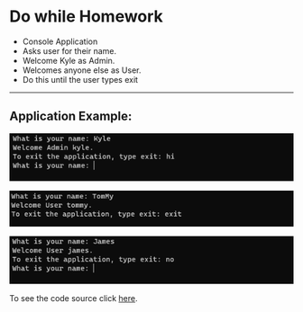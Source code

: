 # Do while Homework

- Console Application
- Asks user for their name.
- Welcome Kyle as Admin.
- Welcomes anyone else as User.
- Do this until the user types exit

---

## Application Example:

![admin](https://github.com/Thesnowmanndev/CSharp-Education/blob/main/CSharp-Mastercourse/Applications/Console%20Applications/App%2005%20-%20Do%20While%20Homework/admin.png?raw=true)

![user](https://github.com/Thesnowmanndev/CSharp-Education/blob/main/CSharp-Mastercourse/Applications/Console%20Applications/App%2005%20-%20Do%20While%20Homework/exit.png?raw=true)

![exit](https://github.com/Thesnowmanndev/CSharp-Education/blob/main/CSharp-Mastercourse/Applications/Console%20Applications/App%2005%20-%20Do%20While%20Homework/user.png?raw=true)

To see the code source click [here](https://github.com/Thesnowmanndev/CSharp-Education/blob/main/CSharp-Mastercourse/Applications/Console%20Applications/App%2005%20-%20Do%20While%20Homework/DoWhileHomework/Program.cs). 